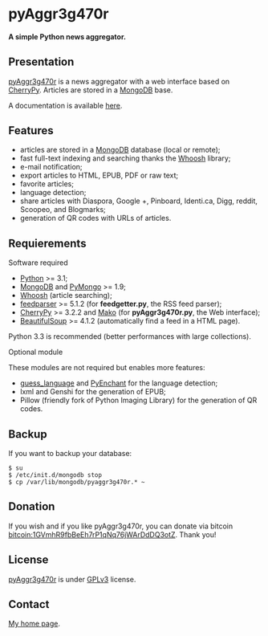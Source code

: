 pyAggr3g470r
============

#### A simple Python news aggregator.


Presentation
------------
[pyAggr3g470r](https://bitbucket.org/cedricbonhomme/pyaggr3g470r/) is a news aggregator with a web interface
based on [CherryPy](http://cherrypy.org/). Articles are stored in a [MongoDB](http://api.mongodb.org/python/current/) base.

A documentation is available [here](https://pyaggr3g470r.readthedocs.org/).


Features
------------
* articles are stored in a [MongoDB](http://www.mongodb.org/) database (local or remote);
* fast full-text indexing and searching thanks the [Whoosh](https://bitbucket.org/mchaput/whoosh) library;
* e-mail notification;
* export articles to HTML, EPUB, PDF or raw text;
* favorite articles;
* language detection;
* share articles with Diaspora, Google +, Pinboard, Identi.ca, Digg, reddit, Scoopeo, and Blogmarks;
* generation of QR codes with URLs of articles.


Requierements
-------------

Software required

* [Python](http://python.org/) >= 3.1;
* [MongoDB](http://www.mongodb.org/) and [PyMongo](http://api.mongodb.org/python/current/) >= 1.9;
* [Whoosh](https://bitbucket.org/mchaput/whoosh) (article searching);
* [feedparser](http://code.google.com/p/feedparser/) >= 5.1.2 (for **feedgetter.py**, the RSS feed parser);
* [CherryPy](http://cherrypy.org/) >= 3.2.2 and [Mako](http://www.makotemplates.org/) (for **pyAggr3g470r.py**, the Web interface);
* [BeautifulSoup](http://www.crummy.com/software/BeautifulSoup/) >= 4.1.2 (automatically find a feed in a HTML page).

Python 3.3 is recommended (better performances with large collections).

Optional module

These modules are not required but enables more features:

* [guess_language](https://bitbucket.org/spirit/guess_language/) and [PyEnchant](http://pypi.python.org/pypi/pyenchant) for the language detection;
* lxml and Genshi for the generation of EPUB;
* Pillow (friendly fork of Python Imaging Library) for the generation of QR codes.


Backup
------

If you want to backup your database:

    $ su
    $ /etc/init.d/mongodb stop
    $ cp /var/lib/mongodb/pyaggr3g470r.* ~


Donation
--------
If you wish and if you like pyAggr3g470r, you can donate via bitcoin <bitcoin:1GVmhR9fbBeEh7rP1qNq76jWArDdDQ3otZ>.
Thank you!


License
-------
[pyAggr3g470r](https://bitbucket.org/cedricbonhomme/pyaggr3g470r/) is under [GPLv3](http://www.gnu.org/licenses/gpl-3.0.txt) license.


Contact
-------
[My home page](http://cedricbonhomme.org/).

